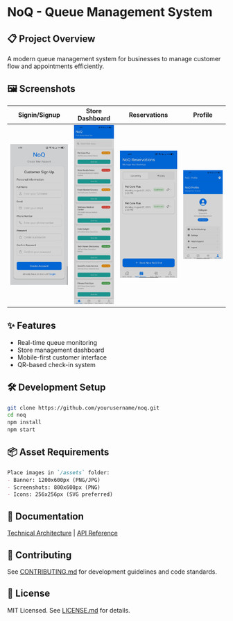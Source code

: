 # NoQ - Queue Management System


## 📋 Project Overview
A modern queue management system for businesses to manage customer flow and appointments efficiently.

## 🖼️ Screenshots
<!-- Add your application screenshots below -->
| Signin/Signup | Store Dashboard | Reservations | Profile |
|-------------|-----------------|-------------------|-----------------|
| ![Home](./assets/screenshots/signin-signup.jpeg) | ![Dashboard](./assets/screenshots/avaliable-store.jpeg) | ![Booking](./assets/screenshots/Reservation.jpeg) | ![Profile](./assets/screenshots/profile_setting.jpeg) |

## ✨ Features
- Real-time queue monitoring
- Store management dashboard
- Mobile-first customer interface
- QR-based check-in system

## 🛠️ Development Setup
```bash
git clone https://github.com/yourusername/noq.git
cd noq
npm install
npm start
```

## 📦 Asset Requirements
```markdown
Place images in `/assets` folder:
- Banner: 1200x600px (PNG/JPG)
- Screenshots: 800x600px (PNG)
- Icons: 256x256px (SVG preferred)
```

## 📄 Documentation
[Technical Architecture](./docs/ARCHITECTURE.md) | [API Reference](./docs/API.md)

## 🤝 Contributing
See [CONTRIBUTING.md](./CONTRIBUTING.md) for development guidelines and code standards.

## 📜 License
MIT Licensed. See [LICENSE.md](./LICENSE.md) for details.

